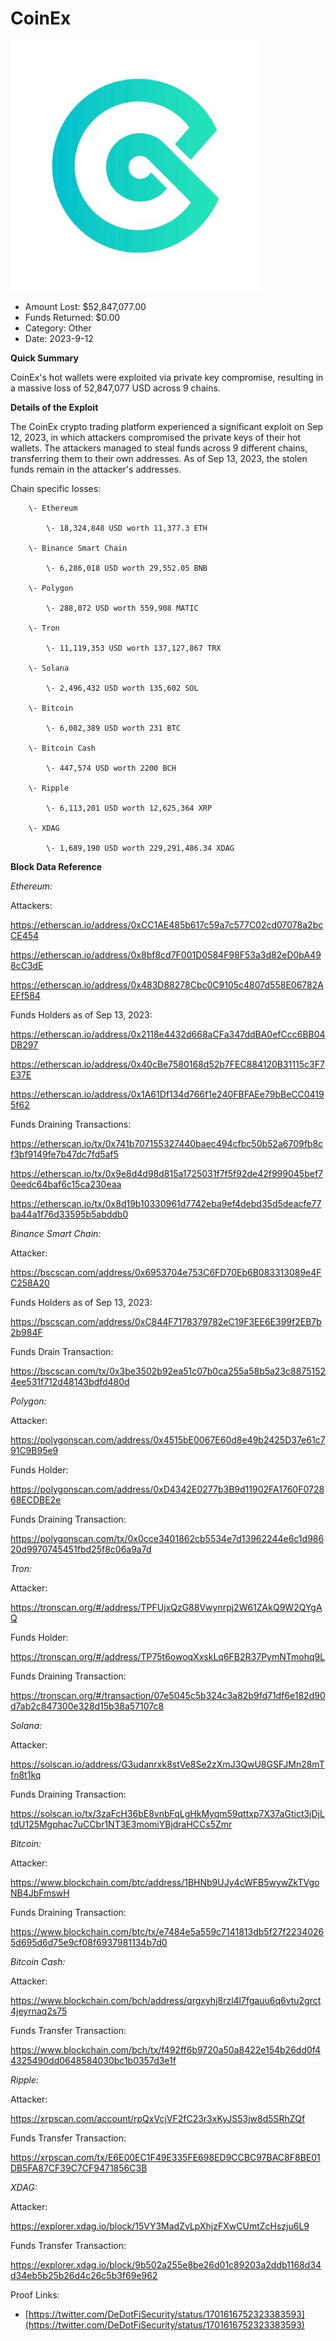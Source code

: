 # CoinEx
![CoinEx](/rektimages/CoinEx.png)
- Amount Lost: $52,847,077.00
- Funds Returned: $0.00
- Category: Other
- Date: 2023-9-12

**Quick Summary**

CoinEx's hot wallets were exploited via private key compromise, resulting in a massive loss of 52,847,077 USD across 9 chains.

  


 **Details of the Exploit**

The CoinEx crypto trading platform experienced a significant exploit on Sep 12, 2023, in which attackers compromised the private keys of their hot wallets. The attackers managed to steal funds across 9 different chains, transferring them to their own addresses. As of Sep 13, 2023, the stolen funds remain in the attacker's addresses.

  


Chain specific losses:

        \- Ethereum

            \- 18,324,848 USD worth 11,377.3 ETH

        \- Binance Smart Chain

            \- 6,286,018 USD worth 29,552.05 BNB

        \- Polygon

            \- 288,072 USD worth 559,908 MATIC

        \- Tron

            \- 11,119,353 USD worth 137,127,867 TRX

        \- Solana

            \- 2,496,432 USD worth 135,602 SOL

        \- Bitcoin

            \- 6,082,389 USD worth 231 BTC

        \- Bitcoin Cash

            \- 447,574 USD worth 2200 BCH

        \- Ripple

            \- 6,113,201 USD worth 12,625,364 XRP

        \- XDAG

            \- 1,689,190 USD worth 229,291,486.34 XDAG

  


 **Block Data Reference**

 _Ethereum:_

Attackers:

https://etherscan.io/address/0xCC1AE485b617c59a7c577C02cd07078a2bcCE454

https://etherscan.io/address/0x8bf8cd7F001D0584F98F53a3d82eD0bA498cC3dE

https://etherscan.io/address/0x483D88278Cbc0C9105c4807d558E06782AEFf584

  


Funds Holders as of Sep 13, 2023:

https://etherscan.io/address/0x2118e4432d668aCFa347ddBA0efCcc6BB04DB297

https://etherscan.io/address/0x40cBe7580168d52b7FEC884120B31115c3F7E37E

https://etherscan.io/address/0x1A61Df134d766f1e240FBFAEe79bBeCC04195f62

  


Funds Draining Transactions:

https://etherscan.io/tx/0x741b707155327440baec494cfbc50b52a6709fb8cf3bf9149fe7b47dc7fd5af5

https://etherscan.io/tx/0x9e8d4d98d815a1725031f7f5f92de42f999045bef70eedc64baf6c15ca230eaa

https://etherscan.io/tx/0x8d19b10330961d7742eba9ef4debd35d5deacfe77ba44a1f76d33595b5abddb0

  


 _Binance Smart Chain:_

Attacker:

https://bscscan.com/address/0x6953704e753C6FD70Eb6B083313089e4FC258A20

  


Funds Holders as of Sep 13, 2023:

https://bscscan.com/address/0xC844F7178379782eC19F3EE6E399f2EB7b2b984F

  


Funds Drain Transaction:

https://bscscan.com/tx/0x3be3502b92ea51c07b0ca255a58b5a23c88751524ee531f712d48143bdfd480d

  


 _Polygon:_

Attacker:

https://polygonscan.com/address/0x4515bE0067E60d8e49b2425D37e61c791C9B95e9

  


Funds Holder:

https://polygonscan.com/address/0xD4342E0277b3B9d11902FA1760F072868ECDBE2e

  


Funds Draining Transaction:

https://polygonscan.com/tx/0x0cce3401862cb5534e7d13962244e6c1d98620d9970745451fbd25f8c06a9a7d

  


 _Tron:_

Attacker:

https://tronscan.org/#/address/TPFUjxQzG88Vwynrpj2W61ZAkQ9W2QYgAQ

  


Funds Holder:

https://tronscan.org/#/address/TP75t6owoqXxskLq6FB2R37PymNTmohq9L

  


Funds Draining Transaction:

https://tronscan.org/#/transaction/07e5045c5b324c3a82b9fd71df6e182d90d7ab2c847300e328d15b38a57107c8

  


 _Solana:_

Attacker:

https://solscan.io/address/G3udanrxk8stVe8Se2zXmJ3QwU8GSFJMn28mTfn8t1kq

  


Funds Draining Transaction:

https://solscan.io/tx/3zaFcH36bE8vnbFqLgHkMyqm59qttxp7X37aGtict3jDjLtdU125Mgphac7uCCbr1NT3E3momiYBjdraHCCs5Zmr

  


 _Bitcoin:_

Attacker:

https://www.blockchain.com/btc/address/1BHNb9UJy4cWFB5wywZkTVgoNB4JbFmswH

  


Funds Draining Transaction:

https://www.blockchain.com/btc/tx/e7484e5a559c7141813db5f27f22340265d695d6d75e9cf08f6937981134b7d0

  


 _Bitcoin Cash:_

Attacker:

https://www.blockchain.com/bch/address/qrgxyhj8rzl4l7fgauu6q6vtu2grct4jeyrnaq2s75

  


Funds Transfer Transaction:

https://www.blockchain.com/bch/tx/f492ff6b9720a50a8422e154b26dd0f44325490dd0648584030bc1b0357d3e1f

  


 _Ripple:_

Attacker:

https://xrpscan.com/account/rpQxVcjVF2fC23r3xKyJS53jw8d5SRhZQf

  


Funds Transfer Transaction:

https://xrpscan.com/tx/E6E00EC1F49E335FE698ED9CCBC97BAC8F8BE01DB5FA87CF39C7CF9471856C3B

  


 _XDAG:_

Attacker:

https://explorer.xdag.io/block/15VY3MadZvLpXhjzFXwCUmtZcHszju6L9

  


Funds Transfer Transaction:

https://explorer.xdag.io/block/9b502a255e8be26d01c89203a2ddb1168d34d34eb5b25b26d4c26c5b3f69e962


Proof Links:
- [https://twitter.com/DeDotFiSecurity/status/1701616752323383593](https://twitter.com/DeDotFiSecurity/status/1701616752323383593)


